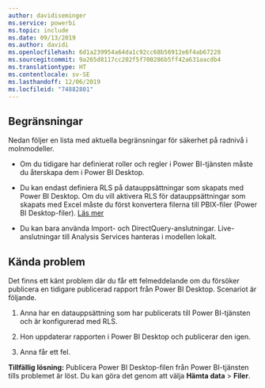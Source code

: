 ```yaml
---
author: davidiseminger
ms.service: powerbi
ms.topic: include
ms.date: 09/13/2019
ms.author: davidi
ms.openlocfilehash: 6d1a239954a64da1c92cc68b56912e6f4ab67228
ms.sourcegitcommit: 9a265d8117cc202f5f700286b5ff42a631aacdb4
ms.translationtype: HT
ms.contentlocale: sv-SE
ms.lasthandoff: 12/06/2019
ms.locfileid: "74882801"
---
```

## <a name="limitations"></a>Begränsningar

Nedan följer en lista med aktuella begränsningar för säkerhet på radnivå i molnmodeller.

* Om du tidigare har definierat roller och regler i Power BI-tjänsten måste du återskapa dem i Power BI Desktop.

* Du kan endast definiera RLS på datauppsättningar som skapats med Power BI Desktop. Om du vill aktivera RLS för datauppsättningar som skapats med Excel måste du först konvertera filerna till PBIX-filer (Power BI Desktop-filer). [Läs mer](../desktop-import-excel-workbooks.md)

* Du kan bara använda Import- och DirectQuery-anslutningar. Live-anslutningar till Analysis Services hanteras i modellen lokalt.

## <a name="known-issues"></a>Kända problem

Det finns ett känt problem där du får ett felmeddelande om du försöker publicera en tidigare publicerad rapport från Power BI Desktop. Scenariot är följande.

1. Anna har en datauppsättning som har publicerats till Power BI-tjänsten och är konfigurerad med RLS.

1. Hon uppdaterar rapporten i Power BI Desktop och publicerar den igen.

1. Anna får ett fel.

**Tillfällig lösning:** Publicera Power BI Desktop-filen från Power BI-tjänsten tills problemet är löst. Du kan göra det genom att välja **Hämta data** > **Filer**.
